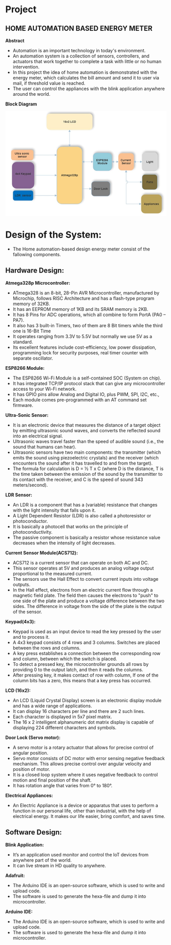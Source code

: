 # Project 

## HOME AUTOMATION BASED ENERGY METER

 **Abstract** 

* Automation is an important technology in today's environment.
*  An automation system is a collection of sensors, controllers, and actuators that work together to complete a task with little or no human intervention.
*  In this project the idea of home automation is demonstrated with the energy meter, which calculates the bill amount and send it to user via mail, if threshold value is reached.
*  The user can control the appliances with the blink application anywhere around the world.

**Block Diagram**

![ BLOCK DIGRAM](https://github.com/habeeb063/M2-EmbSys/blob/main/Project/6_ImagesAndVideos/Block%20Diagram.jpg?raw=true)




# Design of the System:

* The Home automation-based design energy meter consist of the fallowing components.

 ## Hardware Design:

 **Atmega328p Microcontroller:**

  * ATmega328 is an 8-bit, 28-Pin AVR Microcontroller, manufactured by Microchip, follows RISC Architecture and has a flash-type program memory of 32KB.
  * It has an EEPROM memory of 1KB and its SRAM memory is 2KB.
  * It has 8 Pins for ADC operations, which all combine to form PortA (PA0 – PA7).
  * It also has 3 built-in Timers, two of them are 8 Bit timers while the third one is 16-Bit Time
  * It operates ranging from 3.3V to 5.5V but normally we use 5V as a standard.
  * Its excellent features include cost-efficiency, low power dissipation, programming lock for security purposes, real timer counter with separate oscillator.


 **ESP8266 Module:**

  * The ESP8266 Wi-Fi Module is a self-contained SOC (System on chip).
  * It has integrated TCP/IP protocol stack that can give any microcontroller access to your Wi-Fi network.
  * It has GPIO pins allow Analog and Digital IO, plus PWM, SPI, I2C, etc.,
  * Each module comes pre-programmed with an AT command set firmware.

 **Ultra-Sonic Sensor:**

  * It is an electronic device that measures the distance of a target object by emitting ultrasonic sound waves, and converts the reflected sound into an electrical signal.
  * Ultrasonic waves travel faster than the speed of audible sound (i.e., the sound that humans can hear).
  * Ultrasonic sensors have two main components: the transmitter (which emits the sound using piezoelectric crystals) and the receiver (which encounters the sound after it has travelled to and from the target).
  * The formula for calculation is D = ½ T x C (where D is the distance, T is the time taken between the emission of the sound by the transmitter to its contact with the receiver, and C is the speed of sound 343 meters/second).

 **LDR Sensor:**

  * An LDR is a component that has a (variable) resistance that changes with the light intensity that falls upon it. 
  * A Light Dependent Resistor (LDR) is also called a photoresistor or photoconductor.
  * It is basically a photocell that works on the principle of photoconductivity. 
  * The passive component is basically a resistor whose resistance value decreases when the intensity of light decreases. 

 **Current Sensor Module(ACS712):**

  * ACS712 is a current sensor that can operate on both AC and DC.
  * This sensor operates at 5V and produces an analog voltage output proportional to the measured current.
  * The sensors use the Hall Effect to convert current inputs into voltage outputs.
  * In the Hall effect, electrons from an electric current flow through a magnetic field plate. The field then causes the electrons to "push" to one side of the plate and produce a voltage difference between the two sides. The difference in voltage from the side of the plate is the output of the sensor.

  **Keypad(4x3):**

  * Keypad is used as an input device to read the key pressed by the user and to process it.
  * A 4x3 keypad consists of 4 rows and 3 columns. Switches are placed between the rows and columns.
  * A key press establishes a connection between the corresponding row and column, between which the switch is placed.
  * To detect a pressed key, the microcontroller grounds all rows by providing 0 to the output latch, and then it reads the columns.
  * After pressing key, it makes contact of row with column, If one of the column bits has a zero, this means that a key press has occurred.

  **LCD (16x2):**

  * An LCD (Liquid Crystal Display) screen is an electronic display module and has a wide range of applications.
  * It can display 16 characters per line and there are 2 such lines.
  * Each character is displayed in 5x7 pixel matrix.
  * The 16 x 2 intelligent alphanumeric dot matrix display is capable of displaying 224 different characters and symbols.

 **Door Lock (Servo motor):**

  * A servo motor is a rotary actuator that allows for precise control of angular position.
  * Servo motor consists of DC motor with error sensing negative feedback mechanism. This allows precise control over angular velocity and position of motor.
  * It is a closed loop system where it uses negative feedback to control motion and final position of the shaft.
  * It has rotation angle that varies from 0° to 180°.

 **Electrical Appliances:**

  * An Electric Appliance is a device or apparatus that uses to perform a function in our personal life, other than industrial, with the help of electrical energy. It makes our life easier, bring comfort, and saves time.

 ## Software Design:

 **Blink Application:**

 * It’s an application used monitor and control the IoT devices from anywhere part of the world.
 * It can live stream in HD quality to anywhere.

 **Adafruit:**

 * The Arduino IDE is an open-source software, which is used to write and upload code.
 * The software is used to generate the hexa-file and dump it into microcontroller.

 **Arduino IDE:**

 * The Arduino IDE is an open-source software, which is used to write and upload code.
 * The software is used to generate the hexa-file and dump it into microcontroller. 
